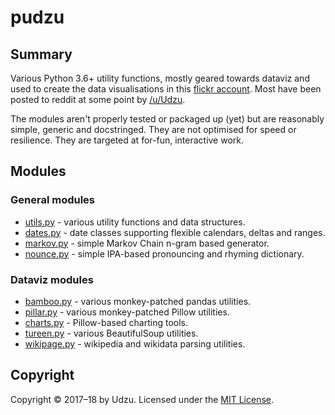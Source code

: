 # pudzu

## Summary

Various Python 3.6+ utility functions, mostly geared towards dataviz and used to create the data visualisations in this [flickr account](https://www.flickr.com/photos/zarfo/albums). Most have been posted to reddit at some point by [/u/Udzu](https://www.reddit.com/user/Udzu/).

The modules aren't properly tested or packaged up (yet) but are reasonably simple, generic and docstringed. They are not optimised for speed or resilience. They are targeted at for-fun, interactive work.

## Modules

### General modules
- [utils.py](utils.md) - various utility functions and data structures.
- [dates.py](dates.md) - date classes supporting flexible calendars, deltas and ranges.
- [markov.py](markov.md) - simple Markov Chain n-gram based generator.
- [nounce.py](nounce.md) - simple IPA-based pronouncing and rhyming dictionary.

### Dataviz modules
- [bamboo.py](bamboo.md) - various monkey-patched pandas utilities.
- [pillar.py](pillar.md) - various monkey-patched Pillow utilities.
- [charts.py](charts.md) - Pillow-based charting tools.
- [tureen.py](tureen.md) - various BeautifulSoup utilities.
- [wikipage.py](wikipage.md) - wikipedia and wikidata parsing utilities.

## Copyright

Copyright © 2017–18 by Udzu. Licensed under the [MIT License](LICENSE).
